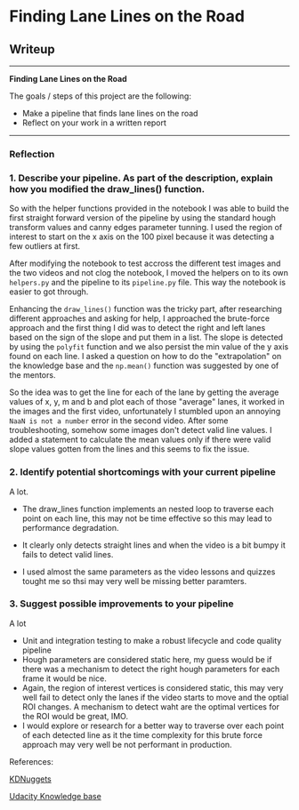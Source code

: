 # **Finding Lane Lines on the Road** 

## Writeup

---

**Finding Lane Lines on the Road**

The goals / steps of this project are the following:
* Make a pipeline that finds lane lines on the road
* Reflect on your work in a written report

---

### Reflection

### 1. Describe your pipeline. As part of the description, explain how you modified the draw_lines() function.

So with the helper functions provided in the notebook I was able to build the first straight forward version of the pipeline by using the standard hough transform values and canny edges parameter tunning. I used the region of interest to start on the x axis on the 100 pixel because it was detecting a few outliers at first.

After modifying the notebook to test accross the different test images and the two videos and not clog the notebook, I moved the helpers on to its own `helpers.py` and the pipeline to its `pipeline.py` file. This way the notebook is easier to got through.

Enhancing the `draw_lines()` function was the tricky part, after researching different approaches and asking for help, I approached the brute-force approach and the first thing I did was to detect the right and left lanes based on the sign of the slope and put them in a list. The slope is detected by using the `polyfit` function and we also persist the min value of the y axis found on each line. I asked a question on how to do the "extrapolation" on the knowledge base and the `np.mean()` function was suggested by one of the mentors.

So the idea was to get the line for each of the lane by getting the average values of x, y, m and b and plot each of those "average" lanes, it worked in the images and the first video, unfortunately I stumbled upon an annoying `NaaN is not a number` error in the second video. After some troubleshooting, somehow some images don't detect valid line values. I added a statement to calculate the mean values only if there were valid slope values gotten from the lines and this seems to fix the issue.


### 2. Identify potential shortcomings with your current pipeline


A lot.

- The draw_lines function implements an nested loop to traverse each point on each line, this may not be time effective so this may lead to performance degradation.

- It clearly only detects straight lines and when the video is a bit bumpy it fails to detect valid lines.

- I used almost the same parameters as the video lessons and quizzes tought me so thsi may very well be missing better paramters.


### 3. Suggest possible improvements to your pipeline

A lot

- Unit and integration testing to make a robust lifecycle and code quality pipeline
- Hough parameters are considered static here, my guess would be if there was a mechanism to detect the right hough parameters for each frame it would be nice.
- Again, the region of interest vertices is considered static, this may very well fail to detect only the lanes if the video starts to move and the optial ROI changes. A mechanism to detect waht are the optimal vertices for the ROI would be great, IMO.
- I would explore or research for a better way to traverse over each point of each detected line as it the time complexity for this brute force approach may very well be not performant in production.

References:

[KDNuggets](https://www.kdnuggets.com/2017/07/road-lane-line-detection-using-computer-vision-models.html/2)

[Udacity Knowledge base](https://knowledge.udacity.com/questions/636869)